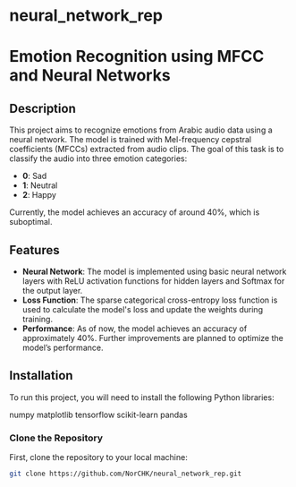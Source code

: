 # neural_network_rep
# Emotion Recognition using MFCC and Neural Networks 

## Description

This project aims to recognize emotions from Arabic audio data using a neural network. The model is trained with Mel-frequency cepstral coefficients (MFCCs) extracted from audio clips. The goal of this task is to classify the audio into three emotion categories:

- **0**: Sad
- **1**: Neutral
- **2**: Happy

Currently, the model achieves an accuracy of around 40%, which is suboptimal. 

## Features

- **Neural Network**: The model is implemented using basic neural network layers with ReLU activation functions for hidden layers and Softmax for the output layer.
- **Loss Function**: The sparse categorical cross-entropy loss function is used to calculate the model's loss and update the weights during training.
- **Performance**: As of now, the model achieves an accuracy of approximately 40%. Further improvements are planned to optimize the model’s performance.

## Installation

To run this project, you will need to install the following Python libraries:

numpy
matplotlib
tensorflow
scikit-learn
pandas


### Clone the Repository

First, clone the repository to your local machine:

```bash
git clone https://github.com/NorCHK/neural_network_rep.git

